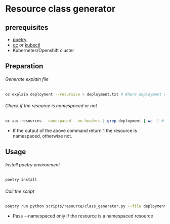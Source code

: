 # Resource class generator

## prerequisites

- [poetry](https://python-poetry.org/)
- [oc](https://mirror.openshift.com/pub/openshift-v4/x86_64/clients/ocp/stable/) or [kubectl](https://kubernetes.io/docs/tasks/tools/)
- Kubernetes/Openshift cluster

## Preparation

###### Generate explain file

```bash
oc explain deployment --recursive > deployment.txt # Where deployment can be any KIND in the cluster

```

###### Check if the resource is namespaced or not

```bash
oc api-resources --namespaced --no-headers | grep deployment | wc -l # Where deployment is the same KIND from `oc explain` command

```

- If the output of the above command return 1 the resource is namespaced, otherwise not.

## Usage

###### Install poetry environment

```bash
poetry install
```

###### Call the script

```bash
poetry run python scripts/resource/class_generator.py --file deployment.txt --namespaced --api-link <link to resource API or DOC>
```

- Pass --namespaced only if the resource is a namespaced resource
